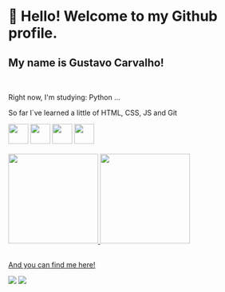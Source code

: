 <h1>👋 Hello! Welcome to my Github profile.</h1>
<h2>My name is Gustavo Carvalho!</h2>

<br>

<p>Right now, I'm studying: Python ...</p>
<p>So far I`ve learned a little of HTML, CSS, JS and Git </p>
<div>
<img src="https://cdn.jsdelivr.net/gh/devicons/devicon/icons/html5/html5-original-wordmark.svg" width="40" height="40"/> <img src="https://cdn.jsdelivr.net/gh/devicons/devicon/icons/css3/css3-original-wordmark.svg" width="40" height="40"/> 
<img src="https://cdn.jsdelivr.net/gh/devicons/devicon/icons/javascript/javascript-original.svg" width="40" height="40"/>
<img src="https://cdn.jsdelivr.net/gh/devicons/devicon/icons/git/git-original.svg" width="40" height="40"/>
</div>

<br>

<div>
  <a href="https://github.com/Gugans89">
  <img height="180em" src="https://github-readme-stats.vercel.app/api?username=Gugans89&show_icons=true&theme=dracula&include_all_commits=true&count_private=true"/>
  <img height="180em" src="https://github-readme-stats.vercel.app/api/top-langs/?username=Gugans89&layout=compact&langs_count=7&theme=dracula"/>
</div>    
  
<br>
  
<p>And you can find me here!</p>
<div>
<a href = "mailto:guu.carvalho89@gmail.com"><img src="https://img.shields.io/badge/Gmail-D14836?style=for-the-badge&logo=gmail&logoColor=white" target="_blank"></a>
<a href="https://www.linkedin.com/in/gcarvalho10/" target="_blank"><img src="https://img.shields.io/badge/-LinkedIn-%230077B5?style=for-the-badge&logo=linkedin&logoColor=white" target="_blank"></a>   
</div>
